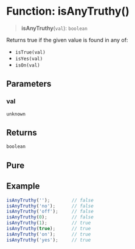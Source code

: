# Function: isAnyTruthy()

> **isAnyTruthy**(`val`): `boolean`

Returns true if the given value is found in any of:
- `isTrue(val)`
- `isYes(val)`
- `isOn(val)`

## Parameters

### val

`unknown`

## Returns

`boolean`

## Pure

## Example

```ts
isAnyTruthy('');        // false
isAnyTruthy('no');      // false
isAnyTruthy('off');     // false
isAnyTruthy(0);         // false
isAnyTruthy(1);         // true
isAnyTruthy(true);      // true
isAnyTruthy('on');      // true
isAnyTruthy('yes');     // true
```

